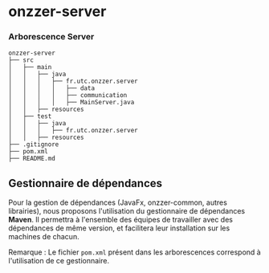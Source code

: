 # onzzer-server

### Arborescence Server

```
onzzer-server
├── src
│   ├── main
│   │	├── java
│   │	│	├── fr.utc.onzzer.server
│   │	│	│	├── data
│   │	│	│	├── communication
│   │	│	│	├── MainServer.java
│   │	├── resources
│   ├── test
│   │	├── java
│   │	│	├── fr.utc.onzzer.server
│   │	├── resources
├── .gitignore
├── pom.xml
├── README.md
```


## Gestionnaire de dépendances

Pour la gestion de dépendances (JavaFx, onzzer-common, autres librairies), nous proposons l'utilisation du gestionnaire de dépendances **Maven**. Il permettra à l'ensemble des équipes de travailler avec des dépendances de même version, et facilitera leur installation sur les machines de chacun.

Remarque : Le fichier `pom.xml` présent dans les arborescences correspond à l'utilisation de ce gestionnaire.